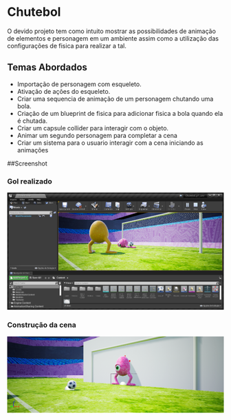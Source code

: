 
# Chutebol

O devido projeto tem como intuito mostrar as possibilidades de animação de elementos e personagem em um ambiente assim como a utilização das configurações de fisica para realizar a tal.


## Temas Abordados

- Importação de personagem com esqueleto.
- Ativação de ações do esqueleto.
- Criar uma sequencia de animação de um personagem chutando uma bola.
- Criação de um blueprint de fisica para adicionar fisica a bola quando ela é chutada.
- Criar um capsule collider para interagir com o objeto.
- Animar um segundo personagem para completar a cena
- Criar um sistema para o usuario interagir com a cena iniciando as animações

##Screenshot
### Gol realizado
![goal scored](https://github.com/RafaBragagd/Chutebol_unv/blob/main/Screenshot/ScreenShot00000.png)

### Construção da cena
![building scene](https://github.com/RafaBragagd/Chutebol_unv/blob/main/Screenshot/ScreenShot00002.png)
